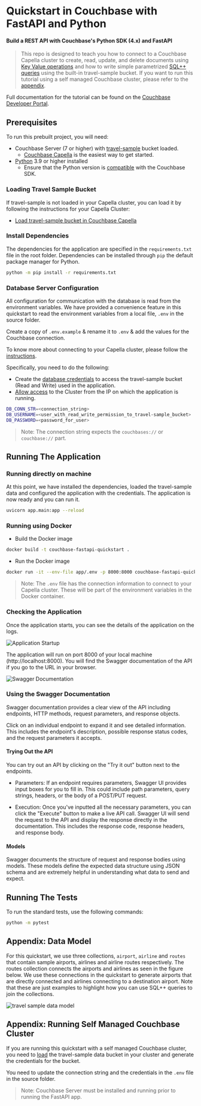 # Quickstart in Couchbase with FastAPI and Python

#### Build a REST API with Couchbase's Python SDK (4.x) and FastAPI

> This repo is designed to teach you how to connect to a Couchbase Capella cluster to create, read, update, and delete documents using [Key Value operations](https://docs.couchbase.com/python-sdk/current/howtos/kv-operations.html) and how to write simple parametrized [SQL++ queries](https://docs.couchbase.com/python-sdk/current/howtos/n1ql-queries-with-sdk.html) using the built-in travel-sample bucket. If you want to run this tutorial using a self managed Couchbase cluster, please refer to the [appendix](#appendix-running-self-managed-couchbase-cluster).

Full documentation for the tutorial can be found on the [Couchbase Developer Portal](https://developer.couchbase.com/tutorial-quickstart-fastapi-python/).

## Prerequisites

To run this prebuilt project, you will need:

- Couchbase Server (7 or higher) with [travel-sample](https://docs.couchbase.com/python-sdk/current/ref/travel-app-data-model.html) bucket loaded.
  - [Couchbase Capella](https://www.couchbase.com/products/capella/) is the easiest way to get started.
- [Python](https://www.python.org/downloads/) 3.9 or higher installed
  - Ensure that the Python version is [compatible](https://docs.couchbase.com/python-sdk/current/project-docs/compatibility.html#python-version-compat) with the Couchbase SDK.

### Loading Travel Sample Bucket

If travel-sample is not loaded in your Capella cluster, you can load it by following the instructions for your Capella Cluster:

- [Load travel-sample bucket in Couchbase Capella](https://docs.couchbase.com/cloud/clusters/data-service/import-data-documents.html#import-sample-data)

### Install Dependencies

The dependencies for the application are specified in the `requirements.txt` file in the root folder. Dependencies can be installed through `pip` the default package manager for Python.

```sh
python -m pip install -r requirements.txt
```

### Database Server Configuration

All configuration for communication with the database is read from the environment variables. We have provided a convenience feature in this quickstart to read the environment variables from a local file, `.env` in the source folder.

Create a copy of `.env.example` & rename it to `.env` & add the values for the Couchbase connection.

To know more about connecting to your Capella cluster, please follow the [instructions](https://docs.couchbase.com/cloud/get-started/connect.html).

Specifically, you need to do the following:

- Create the [database credentials](https://docs.couchbase.com/cloud/clusters/manage-database-users.html) to access the travel-sample bucket (Read and Write) used in the application.
- [Allow access](https://docs.couchbase.com/cloud/clusters/allow-ip-address.html) to the Cluster from the IP on which the application is running.

```sh
DB_CONN_STR=<connection_string>
DB_USERNAME=<user_with_read_write_permission_to_travel-sample_bucket>
DB_PASSWORD=<password_for_user>
```

> Note: The connection string expects the `couchbases://` or `couchbase://` part.

## Running The Application

### Running directly on machine

At this point, we have installed the dependencies, loaded the travel-sample data and configured the application with the credentials. The application is now ready and you can run it.

```sh
uvicorn app.main:app --reload
```

### Running using Docker

- Build the Docker image

```sh
docker build -t couchbase-fastapi-quickstart .
```

- Run the Docker image

```sh
docker run -it --env-file app/.env -p 8000:8000 couchbase-fastapi-quickstart
```

> Note: The `.env` file has the connection information to connect to your Capella cluster. These will be part of the environment variables in the Docker container.

### Checking the Application

Once the application starts, you can see the details of the application on the logs.

![Application Startup](images/app_startup.png)

The application will run on port 8000 of your local machine (http://localhost:8000). You will find the Swagger documentation of the API if you go to the URL in your browser.

![Swagger Documentation](images/swagger_documentation.png)

### Using the Swagger Documentation

Swagger documentation provides a clear view of the API including endpoints, HTTP methods, request parameters, and response objects.

Click on an individual endpoint to expand it and see detailed information. This includes the endpoint's description, possible response status codes, and the request parameters it accepts.

#### Trying Out the API

You can try out an API by clicking on the "Try it out" button next to the endpoints.

- Parameters: If an endpoint requires parameters, Swagger UI provides input boxes for you to fill in. This could include path parameters, query strings, headers, or the body of a POST/PUT request.

- Execution: Once you've inputted all the necessary parameters, you can click the "Execute" button to make a live API call. Swagger UI will send the request to the API and display the response directly in the documentation. This includes the response code, response headers, and response body.

#### Models

Swagger documents the structure of request and response bodies using models. These models define the expected data structure using JSON schema and are extremely helpful in understanding what data to send and expect.

## Running The Tests

To run the standard tests, use the following commands:

```sh
python -m pytest
```

## Appendix: Data Model

For this quickstart, we use three collections, `airport`, `airline` and `routes` that contain sample airports, airlines and airline routes respectively. The routes collection connects the airports and airlines as seen in the figure below. We use these connections in the quickstart to generate airports that are directly connected and airlines connecting to a destination airport. Note that these are just examples to highlight how you can use SQL++ queries to join the collections.

![travel sample data model](images/travel_sample_data_model.png)

## Appendix: Running Self Managed Couchbase Cluster

If you are running this quickstart with a self managed Couchbase cluster, you need to [load](https://docs.couchbase.com/server/current/manage/manage-settings/install-sample-buckets.html) the travel-sample data bucket in your cluster and generate the credentials for the bucket.

You need to update the connection string and the credentials in the `.env` file in the source folder.

> Note: Couchbase Server must be installed and running prior to running the FastAPI app.
